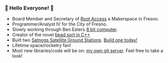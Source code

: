 ### :milky_way: Hello Everyone! :milky_way:

* Board Member and Secretary of [Root Access](https://rootaccess.org/) a Makerspace in Fresno.
* Programmer/Analyst IV for the City of Fresno. 
* Slowly working through Ben Eaters [8 bit computer](https://eater.net/8bit/).
* Creator of the novel [bead sort in C++](https://rosettacode.org/wiki/Sorting_algorithms/Bead_sort#C++)
* Built two [Satnogs Satellite Ground Stations](https://network.satnogs.org/stations/1370/). [Build one today!](https://github.com/RootAccessHackerspace/meta/wiki/Satellite-Tracker)
* Lifetime space/rocketry fan!
* Most new libraries/code will be on: [my own git server](https://yuno.chrisco.me/git/michael). Feel free to take a look!
